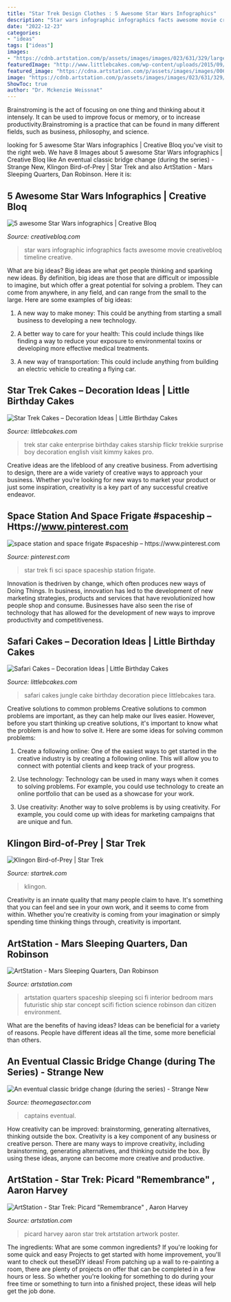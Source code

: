 ```yaml
---
title: "Star Trek Design Clothes : 5 Awesome Star Wars Infographics"
description: "Star wars infographic infographics facts awesome movie creativebloq timeline creative"
date: "2022-12-23"
categories:
- "ideas"
tags: ["ideas"]
images:
- "https://cdnb.artstation.com/p/assets/images/images/023/631/329/large/aaron-harvey-picard-launch-poster-1-23-20.jpg?1579824222"
featuredImage: "http://www.littlebcakes.com/wp-content/uploads/2015/09/star-trek-enterprise-cake.jpg"
featured_image: "https://cdna.artstation.com/p/assets/images/images/006/709/344/large/dan-robinson-1.jpg?1500648078"
image: "https://cdnb.artstation.com/p/assets/images/images/023/631/329/large/aaron-harvey-picard-launch-poster-1-23-20.jpg?1579824222"
ShowToc: true
author: "Dr. Mckenzie Weissnat"
---
```



Brainstroming is the act of focusing on one thing and thinking about it intensely. It can be used to improve focus or memory, or to increase productivity.Brainstroming is a practice that can be found in many different fields, such as business, philosophy, and science.

	

		
looking for 5 awesome Star Wars infographics | Creative Bloq you've visit to the right web. We have 8 Images about 5 awesome Star Wars infographics | Creative Bloq like An eventual classic bridge change (during the series) - Strange New, Klingon Bird-of-Prey | Star Trek and also ArtStation - Mars Sleeping Quarters, Dan Robinson. Here it is:
		
    
## 5 Awesome Star Wars Infographics | Creative Bloq

<img loading=lazy src="http://cdn.mos.cms.futurecdn.net/e9630ffcfda19d9970a54e7696456cb3.jpg" onerror="this.onerror=null;this.src='https://tse3.mm.bing.net/th?id=OIP.Ys64I6xYzPZ8OuP0TJUepwHaKW&amp;pid=15.1';" alt="5 awesome Star Wars infographics | Creative Bloq">

_Source: creativebloq.com_

>star wars infographic infographics facts awesome movie creativebloq timeline creative. 

	

What are big ideas?
Big ideas are what get people thinking and sparking new ideas. By definition, big ideas are those that are difficult or impossible to imagine, but which offer a great potential for solving a problem. They can come from anywhere, in any field, and can range from the small to the large. Here are some examples of big ideas:
1. A new way to make money: This could be anything from starting a small business to developing a new technology.

2. A better way to care for your health: This could include things like finding a way to reduce your exposure to environmental toxins or developing more effective medical treatments.

3. A new way of transportation: This could include anything from building an electric vehicle to creating a flying car.


    
## Star Trek Cakes – Decoration Ideas | Little Birthday Cakes

<img loading=lazy src="http://www.littlebcakes.com/wp-content/uploads/2015/09/star-trek-enterprise-cake.jpg" onerror="this.onerror=null;this.src='https://tse2.mm.bing.net/th?id=OIP.aoO5w3KflM3s4L3O68aBKgAAAA&amp;pid=15.1';" alt="Star Trek Cakes – Decoration Ideas | Little Birthday Cakes">

_Source: littlebcakes.com_

>trek star cake enterprise birthday cakes starship flickr trekkie surprise boy decoration english visit kimmy kakes pro. 

	

Creative ideas are the lifeblood of any creative business. From advertising to design, there are a wide variety of creative ways to approach your business. Whether you’re looking for new ways to market your product or just some inspiration, creativity is a key part of any successful creative endeavor.

    
## Space Station And Space Frigate #spaceship – Https://www.pinterest.com

<img loading=lazy src="https://i.pinimg.com/736x/3d/08/6e/3d086ecb1176310dfd68d8536ef29fc8.jpg" onerror="this.onerror=null;this.src='https://tse1.mm.bing.net/th?id=OIP.ITzMgf11G4zPN_SXMpUGzQHaNK&amp;pid=15.1';" alt="space station and space frigate #spaceship – https://www.pinterest.com">

_Source: pinterest.com_

>star trek fi sci space spaceship station frigate. 

	

Innovation is thedriven by change, which often produces new ways of Doing Things. In business, innovation has led to the development of new marketing strategies, products and services that have revolutionized how people shop and consume. Businesses have also seen the rise of technology that has allowed for the development of new ways to improve productivity and competitiveness.

    
## Safari Cakes – Decoration Ideas | Little Birthday Cakes

<img loading=lazy src="http://www.littlebcakes.com/wp-content/uploads/2014/01/Safari-Cakes-Pictures-768x1024.jpg" onerror="this.onerror=null;this.src='https://tse3.mm.bing.net/th?id=OIP.G_xoIImjsZUYhIy1yOBCCgHaJ4&amp;pid=15.1';" alt="Safari Cakes – Decoration Ideas | Little Birthday Cakes">

_Source: littlebcakes.com_

>safari cakes jungle cake birthday decoration piece littlebcakes tara. 

	

Creative solutions to common problems
Creative solutions to common problems are important, as they can help make our lives easier. However, before you start thinking up creative solutions, it's important to know what the problem is and how to solve it. Here are some ideas for solving common problems:
1. Create a following online: One of the easiest ways to get started in the creative industry is by creating a following online. This will allow you to connect with potential clients and keep track of your progress.

2. Use technology: Technology can be used in many ways when it comes to solving problems. For example, you could use technology to create an online portfolio that can be used as a showcase for your work.

3. Use creativity: Another way to solve problems is by using creativity. For example, you could come up with ideas for marketing campaigns that are unique and fun.

    
## Klingon Bird-of-Prey | Star Trek

<img loading=lazy src="https://www.startrek.com/sites/default/files/styles/1200x628/public/images/2019-07/955a1584af63a546588caae4d23840b3.jpg?itok=OmNUZF_h" onerror="this.onerror=null;this.src='https://tse3.mm.bing.net/th?id=OIP.OtFkmVZraJpivBp5FKkg2QHaD4&amp;pid=15.1';" alt="Klingon Bird-of-Prey | Star Trek">

_Source: startrek.com_

>klingon. 

	

Creativity is an innate quality that many people claim to have. It's something that you can feel and see in your own work, and it seems to come from within. Whether you're creativity is coming from your imagination or simply spending time thinking things through, creativity is important.

    
## ArtStation - Mars Sleeping Quarters, Dan Robinson

<img loading=lazy src="https://cdna.artstation.com/p/assets/images/images/006/709/344/large/dan-robinson-1.jpg?1500648078" onerror="this.onerror=null;this.src='https://tse1.mm.bing.net/th?id=OIP.DnTvcpTWRf3Bdeac8QwsBQHaEA&amp;pid=15.1';" alt="ArtStation - Mars Sleeping Quarters, Dan Robinson">

_Source: artstation.com_

>artstation quarters spaceship sleeping sci fi interior bedroom mars futuristic ship star concept scifi fiction science robinson dan citizen environment. 

	

What are the benefits of having ideas?
Ideas can be beneficial for a variety of reasons. People have different ideas all the time, some more beneficial than others.

    
## An Eventual Classic Bridge Change (during The Series) - Strange New

<img loading=lazy src="http://theomegasector.com/uploads/monthly_2020_05/1697702828_Pike-Captains-chair-thecage-Gooseneck-Viewer-Bridge.jpg.358bcb828fb39990f511a07802fe3ac5.jpg" onerror="this.onerror=null;this.src='https://tse2.mm.bing.net/th?id=OIP.kN05AovBoYDTqZulnX2XWQHaC1&amp;pid=15.1';" alt="An eventual classic bridge change (during the series) - Strange New">

_Source: theomegasector.com_

>captains eventual. 

	

How creativity can be improved: brainstorming, generating alternatives, thinking outside the box.
Creativity is a key component of any business or creative person. There are many ways to improve creativity, including brainstorming, generating alternatives, and thinking outside the box. By using these ideas, anyone can become more creative and productive.

    
## ArtStation - Star Trek: Picard &quot;Remembrance&quot; , Aaron Harvey

<img loading=lazy src="https://cdnb.artstation.com/p/assets/images/images/023/631/329/large/aaron-harvey-picard-launch-poster-1-23-20.jpg?1579824222" onerror="this.onerror=null;this.src='https://tse3.mm.bing.net/th?id=OIP.QT1Gqwt8-nLX7ha282UjVgHaKg&amp;pid=15.1';" alt="ArtStation - Star Trek: Picard &quot;Remembrance&quot; , Aaron Harvey">

_Source: artstation.com_

>picard harvey aaron star trek artstation artwork poster. 

	

The ingredients: What are some common ingredients?
If you're looking for some quick and easy Projects to get started with home improvement, you'll want to check out theseDIY ideas! From patching up a wall to re-painting a room, there are plenty of projects on offer that can be completed in a few hours or less. So whether you're looking for something to do during your free time or something to turn into a finished project, these ideas will help get the job done.

